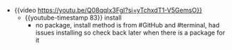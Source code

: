 - {{video https://youtu.be/Q08qqIx3FgI?si=yTchxdT1-V5GemsO}}
	- {{youtube-timestamp 83}} install
		- no package, install method is from #GitHub and #terminal, had issues installing so check back later when there is a package for it